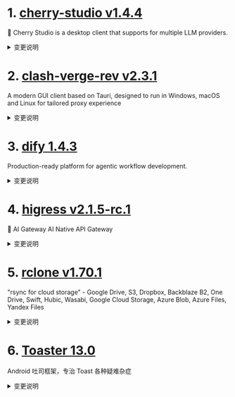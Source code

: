 
# 1. [cherry-studio v1.4.4](https://github.com/CherryHQ/cherry-studio/releases/tag/v1.4.4)  
🍒 Cherry Studio is a desktop client that supports for multiple LLM providers.
<details>
<summary>变更说明</summary>

## What's Changed

- 新功能：选择用户数据保存的目录
- 快捷助手：支持单独选择助手，支持暂停、上下文、思考过程、流式
- 划词助手：通过系统托盘菜单开关
- 翻译(Sidebar)：新增翻译设置的 Markdown 预览选项
- 新供应商：新增Vertex AI支持、新增Lanyu
- 修复API：OpenAI 响应工具使用问题、Anthropic非流式工具调用的处理、Gemini消息初始化和处理逻辑、SiliconFlow失效文生图模型、Doubao/Mistral推理控制支持
- 修复文件与内容处理：优化块检索中的图片文件处理、改进知识库搜索的重写逻辑、修复知识库创建时嵌入维度获取失败的问题
- 修复UI与交互：统一发送消息快捷键行为、多模型响应中锚点点击无法跳转的问题、输入栏回车键处理
- 修复MCP：MCP 服务器工具获取的错误处理、移除已弃用的MCP和知识库逻辑

* fix(Markdown): inline math overflow  
* feat:add cephalon provider   
* Feat/support 302ai provider  
* feat: add middleware support for provider  
* feat(Markdown): customize table to support source copying  
* feat: animate topic renaming  
* fix: start animation only if the topic should be renamed  
* feat: Support reasoning control for Doubao/Mistral models.  
* fix: token usage always display when assistant msg generation aborted  
* feat: Reduce app size  
* feat: Enhance AppUpdater for Windows installation directory support  
* refactor(CodeEditor): remove the right border of gutters  
* fix(MermaidPreview): re-render mermaid on display change  
* fix(TopicRenaming): captured activeTopic.id is outdated and causes accidental topic changing after renaming  
* refactor(ImageBlock): enhance loading state presentation and improve …  
* feat:  clean up Windows license files  
* chore(electron.vite.config): update Rollup configuration for single file packaging  
* fix(SelectionAssistant): make add custom action button bigger  
* feat: add prompt variable "username"  
* fix: model_name prompt var always use default model  
* fix: missing topic prompt on resend/regenerate and duplicate prevention  
* fix: transparent background on translate dropdown  
* fix: remove margin-bottom for loading animation  
* feat: add prompt variables docs on topic naming modal popup  
* fix: update app-builder-lib patch and add excludeReBuildModules option  
* fix: update app-builder-lib patch and adjust minimumSystemVersion handling  
* fix(model): qwen3 model detection  
* fix(ImageGenerationMiddleware): correctly process image URLs  
* chore(ci): remove --fix from lint  
* fix: 7127  
* fix: send message shortcut doesn't work when editing existing message  
* feat:add lanyun mcp server  
* feat: use variables in topic naming and improve default prompt  
* refactor: optimize notion export  
* fix: prevent update button from rendering when auto-check for updates…  
* fix(SelectionService): Win10 showing problem & AlwaysOnTop level  
* feat: Add PDF file support for OpenAI vision models  
* fix: include image files in block retrieval for improved file handling  
* fix: enable stream output in assistant settings for chat completion  
* fix: gemini generateImage model detection  
* fix: reranker i18n  
* feat: add quick assistant settings panel and management functionality  
* fix: enhance AppUpdater with IP country detection  
* Feat/vertex ai support  
* fix: modify siliconflow text-to-image available models  
* [功能]: aihubmix 更新默认模型  
* fix: support tei  
* fix(PromptPopup): Textarea overflow causes modal's close button  unclickable  
* fix(Inputbar): handle Enter key press correctly during composition  
* fix(MessageMenubar): add "copy plain text" control  
* Update models.ts, fix doubao-seed-1-6  
* fix: unified the behavior of SendMessage shortcut  
* fix: add Markdown preview option in translation settings  
* fix: classify agents as Chinese and English  
* fix: use rewrite to search knowledge  
* fix: refactor provider middleware  
* feat: Add pricing configuration and display for models  
* fix: update buildSdkMessages to handle undefined output in API clients  
* feat: toggle Selection Assistant on tray menu  
* fix: update dify icon  
* feat: Add app data path selection and relaunch functionality  
* fix: initialize messageContents and improve message handling in GeminiAPIClient; add new Gemini model to configuration  
* fix: lint  
* fix(OpenAI): respect successful stream without finish reason  
* refactor(QuickAssistant): fix loop rendering & support context/pause/thinking block  
* feat: update gemini-2.5 model capabilities and thinking budget  
* fix(AnthropicAPIClient): non stream tooluse  
* Fix: Handle embedding dimension retrieval failure when creating knowledge base  
* fix: 修复多模型回答的锚点点击无法跳转问题  
* fix(ApiService): improve error handling when fetching tools from MCP servers  
* fix: openai response tool use  
* chore(WebDav): remove useless webdav restore  
* refactor: remove deprecated MCP server handling and knowledge base ID logic from Inputbar and related services  
* refactor(CodeBlock): support more file extensions for code downloading  
* refactor: hard-coded language map  
* fix: update WindowService transparency and improve Inputbar resizing …  

## New Contributors
*  made their first contribution in 
*  made their first contribution in 
*  made their first contribution in 
*  made their first contribution in 
*  made their first contribution in 
*  made their first contribution in 
*  made their first contribution in 

**Full Changelog**:   

</details>

# 2. [clash-verge-rev v2.3.1](https://github.com/clash-verge-rev/clash-verge-rev/releases/tag/v2.3.1)  
A modern GUI client based on Tauri, designed to run in Windows, macOS and Linux for tailored proxy experience
<details>
<summary>变更说明</summary>

## v2.3.1

**发行代号：御**
代号释义： 「御」，象征掌控与守护，寓意本次版本对系统稳定性、安全性与用户体验的全面驾驭与提升。


| Dark                             | Light                             |
| -------------------------------- | --------------------------------- |
| ![预览](./docs/preview_dark.png) | ![预览](./docs/preview_light.png) |

## v2.3.1

### 🐞 修复问题

- 增加配置文件校验，修复从古老版本升级上来的"No such file or directory (os error 2)"错误
- 修复扩展脚本转义错误
- 修复 macOS Intel X86 架构构建错误导致无法运行
- 修复 Linux 下界面边框白边问题
- 修复 托盘 无响应问题
- 修复 托盘 无法从轻量模式退出并恢复窗口
- 修复 快速切换订阅可能导致的卡死问题

### ✨ 新增功能

- 新增 window-state 窗口状态管理和恢复

### 🚀 优化改进

- 优化 托盘 统一响应
- 优化 静默启动+自启动轻量模式 运行方式
- 升级依赖

### 下载

Windows (不支持win7)：
- 安装版： |  （因为便携版问题较多不再提供便携版）

macOS 11+：
- DMG： | 

Linux：
- DEB： |  (Debian系) 使用 apt ./路径 安装
- RPM： |  (Redhat系) 使用 dnf ./路径 安装

### 快速上手
- 

### 稳定机场VPN推荐
- 

### 赞助项目
- 

### Clash Verge Rev TG频道：
-   

</details>

# 3. [dify 1.4.3](https://github.com/langgenius/dify/releases/tag/1.4.3)  
Production-ready platform for agentic workflow development.
<details>
<summary>变更说明</summary>

## 🚀 What’s New in v1.4.3? 🚀

It’s all about smoothing out the wrinkles and enhancing flexibility in this update. Here’s the rundown:
#
## 🛠 Fixes and Improvements

- **LLM Node Enhancements**: We've ironed out issues with missing parameters for structured outputs; now your LLM node is more robust and prepared for all it can handle thanks to  .

- **Gemini LLM Support**: For those integrating with Gemini, you'll now find support for the Gemini 0.2.x plugin running smoothly in your agent apps, as addressed  .

- **Markdown Button Fix**: Sending messages through the Markdown button should now work flawlessly, thanks to  .

- **Login Rate Limit Clearing**: After a password reset, we’ve made sure the login rate limits are cleared, preventing any unnecessary hurdles, addressed  .

- **App Info Update**: For better transparency, the author_name is now part of the app info, thanks to  .

- **Documentation Link Fixes**: We’ve generalized the method for retrieving documentation links to respect localizations and squashed those error link paths, thanks to insights from  .

- **Document Indexing Boundaries**: A fix ensures document indexing is correctly bound to a session, reducing those pesky unbound errors, tackled  .

- **Conversation Panel Optimization**: We've fine-tuned the width adjustment logic for the conversation-panel modal, ensuring a smoother user interface experience, improved  .

- **CI Tests with Oceanbase**: Integration tests now run the VDB tests of Oceanbase using Docker Compose within CI, streamlining our testing procedures thanks to  .

- **Dead Code Cleanup**: We’ve removed some obsolete code utilizing Vulture, keeping our codebase leaner and cleaner, courtesy of  .

- **Localized Documentation Updates**: Documentation link updates now support localization across various components, enhancing accessibility for our global community, thanks to  .

Keep those pull requests coming as we aim to make your user experience as seamless and intuitive as possible! 🌟

---
#
## Upgrade Guide
#
### Docker Compose Deployments

1. Back up your customized docker-compose YAML file (optional)

   ```bash
   cd docker
   cp docker-compose.yaml docker-compose.yaml.$(date +%s).bak
   ```

2. Get the latest code from the main branch

   ```bash
   git checkout main
   git pull origin main
   ```

3. Stop the service. Please execute in the docker directory

   ```bash
   docker compose down
   ```

4. Back up data

   ```bash
   tar -cvf volumes-$(date +%s).tgz volumes
   ```

5. Upgrade services

   ```bash
   docker compose up -d
   ```
#
### Source Code Deployments

1. Stop the API server, Worker, and Web frontend Server.

2. Get the latest code from the release branch:

   ```bash
   git checkout 1.4.3
   ```

3. Update Python dependencies:

   ```bash
   cd api
   uv sync
   ```

7. Then, let's run the migration script:

   ```bash
   uv run flask db upgrade
   ```

8. Finally, run the API server, Worker, and Web frontend Server again.

---
#

## What's Changed
* fix remote ip header CF-Connecting-IP  
* fix(llm_node): missing parameters for structure outputs  
* 🐛 Fix(Gemini LLM): Support Gemini 0.2.x plugin on agent app  
* fix: markdown button can't send message  
* refactor(sqlalchemy_workflow_execution_repository): Use the max funtion for getting next_sequence_number.  
* feat: add S3_USE_AWS env var to explicitly distinguish AWS S3 usage in plugin-daemon  
* fix(auth): Clear login rate limit after password reset  
* chore: app info add author_name  
* refactor: generalize method for getting doc link respecting locale and fix error link paths  
* docs: conv and user_id  
* document indexing not bound to a Session  
* fix: correct description for edu coupon  
* fix(web): optimize conversation-panel Modal width adjustment logic  
* test: run vdb test of oceanbase with docker compose in CI tests  
* fix: delete some dead code using vulture  
* Feat/add rag dev deploy  
* fix: update documentation links for various components to support localization  
* chore: rename workflow blocks  
* chore: bump version to 1.4.3  
#
## New Contributors
*  made their first contribution in 

**Full Changelog**:   

</details>

# 4. [higress v2.1.5-rc.1](https://github.com/alibaba/higress/releases/tag/v2.1.5-rc.1)  
🤖 AI Gateway AI Native API Gateway
<details>
<summary>变更说明</summary>

## What's Changed
* feat: Plugin server supports k8s deployment and configures the default download URL of the plugin(, ,)  
* fix: change auto generate se namespace to mcp  
* fix(ai-proxy): fix bedrock Sigv4 mismatch  
* fix: fix const McpStreamableProtocol spell mistake  
* feat(ai-proxy): Adjust the streaming response structure to keep it consistent with the openai  
* add  mcp-server  doc  
* opt: unify the `end-of-line` markers in the MCP session filter.  
* fix(ai-proxy): fix gemini provider missing finishReason  
* docs: fix broken link in mcp-servers README_zh.md  
* feat: support for wanxiang image/video generation in ai-proxy & ai-statistics  
* feat: Add AI-based bidding information tool MCP service  
* fix: When configuring an MCP server for SSE forwarding, the controller may crash  
* feat: add default route support for wanx image&video synthesis  
* feat(ai-proxy): add support for OpenAI Fine-Tuning API  
* add release-notes of 2.1.4  
* feat: add mcp-router plugin  
* update envoy and istio  
* release 2.1.5-rc.1  

## New Contributors
*  made their first contribution in 
*  made their first contribution in 
*  made their first contribution in 

**Full Changelog**:   

</details>

# 5. [rclone v1.70.1](https://github.com/rclone/rclone/releases/tag/v1.70.1)  
"rsync for cloud storage" - Google Drive, S3, Dropbox, Backblaze B2, One Drive, Swift, Hubic, Wasabi, Google Cloud Storage, Azure Blob, Azure Files, Yandex Files
<details>
<summary>变更说明</summary>

This is the v1.70.1 release of rclone.

Full details of the changes can be found in .
  

</details>

# 6. [Toaster 13.0](https://github.com/getActivity/Toaster/releases/tag/13.0)  
Android 吐司框架，专治 Toast 各种疑难杂症
<details>
<summary>变更说明</summary>

优化反射方法中的变量命名
优化框架获取 Toast 默认延迟时间
优化框架获取 Toast 默认延迟时间的方式
修改 Toast 跨页面显示的实现方式
开放 Toast 策略中的 Handler 对象给子类  

</details>

